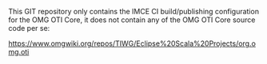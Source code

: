 This GIT repository only contains the IMCE CI build/publishing configuration for the OMG OTI Core,
it does not contain any of the OMG OTI Core source code per se:

https://www.omgwiki.org/repos/TIWG/Eclipse%20Scala%20Projects/org.omg.oti
